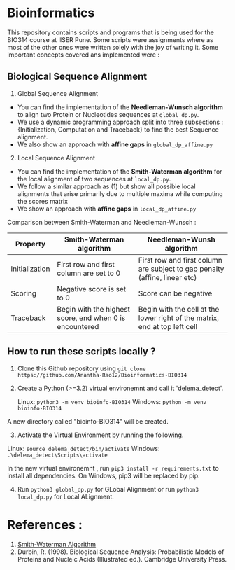 # Bioinformatics

This repository contains scripts and programs that is being used for the BIO314 course at IISER Pune. Some scripts were assignments where as most of the other ones were written solely with the joy of writing it. Some important concepts covered ans implemented were : 

## Biological Sequence Alignment 

1. Global Sequence Alignment 

- You can find the implementation of the **Needleman-Wunsch algorithm** to align two Protein or Nucleotides sequences at `global_dp.py`.
- We use a dynamic programming approach split into three subsections : {Initialization, Computation and Traceback} to find the best Sequence alignment.
- We also show an approach with **affine gaps** in `global_dp_affine.py`

2. Local Sequence Alignment

- You can find the implementation of the **Smith-Waterman algorithm** for the local alignment of two sequences at `local_dp.py`. 
- We follow a similar approach as (1) but show all possible local alignments that arise primarily due to multiple maxima while computing the scores matrix 
- We show an approach with **affine gaps** in `local_dp_affine.py`

Comparison between Smith-Waterman and Needleman-Wunsch : 

| Property | Smith-Waterman algorithm | Needleman-Wunsh algorithm | 
| -------- | ------------------------| ---------------------------|
| Initialization | First row and first column are set to 0 | First row and first column are subject to gap penalty (affine, linear etc) | 
| Scoring |	Negative score is set to 0 |	Score can be negative |
| Traceback | 	Begin with the highest score, end when 0 is encountered | Begin with the cell at the lower right of the matrix, end at top left cell |


## How to run these scripts locally ? 


1. Clone this Github repository using `git clone https://github.com/Anantha-Rao12/Bioinformatics-BIO314`

2. Create a Python (>=3.2) virtual environemnt and call it 'delema_detect'.

    Linux: `python3 -m venv bioinfo-BIO314`
    Windows: `python -m venv bioinfo-BIO314`

A new directory called "bioinfo-BIO314" will be created.

3. Activate the Virtual Environment by running the following.

Linux: `source delema_detect/bin/activate`
Windows: `.\delema_detect\Scripts\activate`

In the new virtual environemnt , run `pip3 install -r requirements.txt` to install all dependencies. On Windows, pip3 will be replaced by pip.

4. Run `python3 global_dp.py` for GLobal Alignment or run `python3 local_dp.py` for Local ALignment. 
    


# References : 

1. [Smith-Waterman Algorithm](https://en.wikipedia.org/wiki/Smith%E2%80%93Waterman_algorithm)
2. Durbin, R. (1998). Biological Sequence Analysis: Probabilistic Models of Proteins and Nucleic Acids (Illustrated ed.). Cambridge University Press. 
